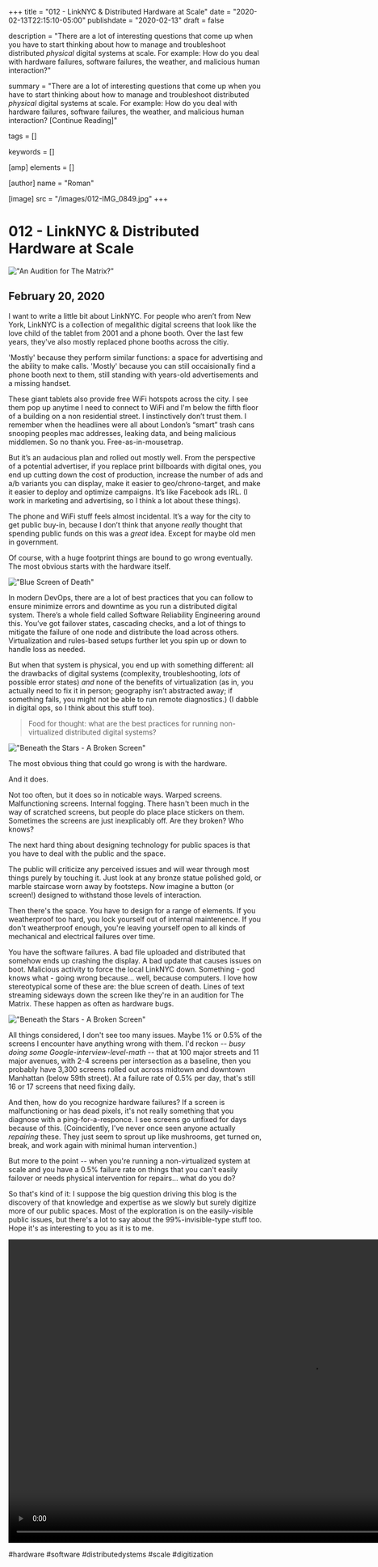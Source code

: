 +++
title = "012 - LinkNYC & Distributed Hardware at Scale"
date = "2020-02-13T22:15:10-05:00"
publishdate = "2020-02-13"
draft = false

description = "There are a lot of interesting questions that come up when you have to start thinking about how to manage and troubleshoot distributed *physical* digital systems at scale. For example: How do you deal with hardware failures, software failures, the weather, and malicious human interaction?"

summary = "There are a lot of interesting questions that come up when you have to start thinking about how to manage and troubleshoot distributed *physical* digital systems at scale. For example: How do you deal with hardware failures, software failures, the weather, and malicious human interaction? [Continue Reading]"

tags = []

keywords = []

[amp]
    elements = []

[author]
    name = "Roman"

[image]
    src = "/images/012-IMG_0849.jpg"
+++

# 012 - LinkNYC & Distributed Hardware at Scale

!["An Audition for The Matrix?"](/images/012-IMG_0849.jpg)

## February 20, 2020

I want to write a little bit about LinkNYC. For people who aren’t from New York, LinkNYC is a collection of megalithic digital screens that look like the love child of the tablet from 2001 and a phone booth. Over the last few years, they've also mostly replaced phone booths across the citiy.

'Mostly' because they perform similar functions: a space for advertising and the ability to make calls. 'Mostly' because you can still occaisionally find a phone booth next to them, still standing with years-old advertisements and a missing handset. 

These giant tablets also provide free WiFi hotspots across the city. I see them pop up anytime I need to connect to WiFi and I'm below the fifth floor of a building on a non residential street. I instinctively don’t trust them. I remember when the headlines were all about London’s “smart” trash cans snooping peoples mac addresses, leaking data, and being malicious middlemen. So no thank you. Free-as-in-mousetrap.

But it’s an audacious plan and rolled out mostly well. From the perspective of a potential advertiser, if you replace print billboards with digital ones, you end up cutting down the cost of production, increase the number of ads and a/b variants you can display, make it easier to geo/chrono-target, and make it easier to deploy and optimize campaigns. It’s like Facebook ads IRL. (I work in marketing and advertising, so I think a lot about these things). 

The phone and WiFi stuff feels almost incidental. It’s a way for the city to get public buy-in, because I don’t think that anyone *really* thought that spending public funds on this was a *great* idea. Except for maybe old men in government. 

Of course, with a huge footprint things are bound to go wrong eventually. The most obvious starts with the hardware itself. 

!["Blue Screen of Death"](/images/012-020181205_125243_HDR.jpg)

In modern DevOps, there are a lot of best practices that you can follow to ensure minimize errors and downtime as you run a distributed digital system. There’s a whole field called Software Reliability Engineering around this. You’ve got failover states, cascading checks, and a lot of things to mitigate the failure of one node and distribute the load across others. Virtualization and rules-based setups further let you spin up or down to handle loss as needed. 

But when that system is physical, you end up with something different: all the drawbacks of digital systems (complexity, troubleshooting, *lots* of possible error states) *and* none of the benefits of virtualization (as in, you actually need to fix it in person; geography isn’t abstracted away; if something fails, you might not be able to run remote diagnostics.) (I dabble in digital ops, so I think about this stuff too). 

> Food for thought: what are the best practices for running non-virtualized distributed digital systems?	

!["Beneath the Stars - A Broken Screen"](/images/012-IMG_0452.jpg)

The most obvious thing that could go wrong is with the hardware. 

And it does. 

Not too often, but it does so in noticable ways. Warped screens. Malfunctioning screens. Internal fogging. There hasn't been much in the way of scratched screens, but people do place place stickers on them. Sometimes the screens are just inexplicably off. Are they broken? Who knows? 

The next hard thing about designing technology for public spaces is that you have to deal with the public and the space. 

The public will criticize any perceived issues and will wear through most things purely by touching it. Just look at any bronze statue polished gold, or marble staircase worn away by footsteps. Now imagine a button (or screen!) designed to withstand those levels of interaction.

Then there's the space. You have to design for a range of elements. If you weatherproof too hard, you lock yourself out of internal maintenence. If you don't weatherproof enough, you're leaving yourself open to all kinds of mechanical and electrical failures over time.

You have the software failures. A bad file uploaded and distributed that somehow ends up crashing the display. A bad update that causes issues on boot. Malicious activity to force the local LinkNYC down. Something - god knows what - going wrong because... well, because computers. I love how stereotypical some of these are: the blue screen of death. Lines of text streaming sideways down the screen like they're in an audition for The Matrix. These happen as often as hardware bugs.

!["Beneath the Stars - A Broken Screen"](/images/012-20181205_125243_HDR.jpg)

All things considered, I don't see too many issues. Maybe 1% or 0.5% of the screens I encounter have anything wrong with them. I'd reckon -- _busy doing some Google-interview-level-math_ -- that at 100 major streets and 11 major avenues, with 2-4 screens per intersection as a baseline, then you probably have 3,300 screens rolled out across midtown and downtown Manhattan (below 59th street). At a failure rate of 0.5% per day, that's still 16 or 17 screens that need fixing daily. 

And then, how do you recognize hardware failures? If a screen is malfunctioning or has dead pixels, it's not really something that you diagnose with a ping-for-a-responce. I see screens go unfixed for days because of this. (Coincidently, I've never once seen anyone actually _repairing_ these. They just seem to sprout up like mushrooms, get turned on, break, and work again with minimal human intervention.)

But more to the point -- when you're running a non-virtualized system at scale and you have a 0.5% failure rate on things that you can't easily failover or needs physical intervention for repairs... what do you do?

So that's kind of it: I suppose the big question driving this blog is the discovery of that knowledge and expertise as we slowly but surely digitize more of our public spaces. Most of the exploration is on the easily-visible public issues, but there's a lot to say about the 99%-invisible-type stuff too. Hope it's as interesting to you as it is to me.

<p style="text-align:center;"><video controls="controls" height="600" name="LinkNYC" src="/images/012-mov.mov"></video></p>

#hardware #software #distributedystems #scale #digitization
